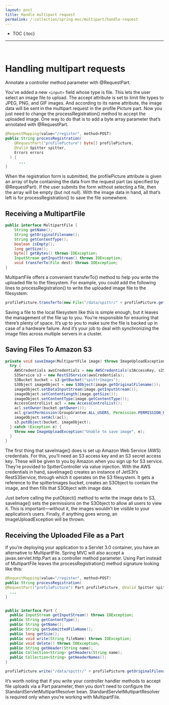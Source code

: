 ```yaml
---
layout: post
title: Handle multipart request
permalink: /:collection/spring-mvc/multipart/handle-request
---
```


- TOC
{:toc}

<hr><br>

# Handling multipart requests

Annotate a controller method parameter with @RequestPart.

You’ve added a new `<input>` field whose type is file. This lets the user select an image file to upload. The accept attribute is set to limit file types to JPEG, PNG, and GIF images. And according to its name attribute, the image data will be sent in the multipart request in the profile Picture part. Now you just need to change the processRegistration() method to accept the uploaded image. One way to do that is to add a byte array parameter that’s annotated with @RequestPart.

```java
@RequestMapping(value="/register", method=POST)
public String processRegistration(
    @RequestPart("profilePicture") byte[] profilePicture,
    @Valid Spitter spitter,
    Errors errors
  ) {
      ...
}
```
When the registration form is submitted, the profilePicture attribute is given an array of byte containing the data from the request part (as specified by @RequestPart). If the user submits the form without selecting a file, then the array will be empty (but not null). With the image data in hand, all that’s left is for processRegistration() to save the file somewhere.

## Receiving a MultipartFile

```java
public interface MultipartFile {
    String getName();
    String getOriginalFilename();
    String getContentType();
    boolean isEmpty();
    long getSize();
    byte[] getBytes() throws IOException;
    InputStream getInputStream() throws IOException;
    void transferTo(File dest) throws IOException;
}
```
MultipartFile offers a convenient transferTo() method to help you write the uploaded file to the filesystem. For example, you could add the following lines to processRegistration() to write the uploaded image file to the filesystem:
```java
profilePicture.transferTo(new File("/data/spittr/" + profilePicture.getOriginalFilename()));
```
Saving a file to the local filesystem like this is simple enough, but it leaves the management of the file up to you. You’re responsible for ensuring that there’s plenty of space. It’s up to you to make sure the file is backed up in case of a hardware failure. And it’s your job to deal with synchronizing the image files across multiple servers in a cluster.

## Saving Files To Amazon S3
```java
private void saveImage(MultipartFile image) throws ImageUploadException {
  try {
    AWSCredentials awsCredentials = new AWSCredentials(s3AccessKey, s2SecretKey);
    S3Service s3 = new RestS3Service(awsCredentials);
    S3Bucket bucket = s3.getBucket("spittrImages");
    S3Object imageObject = new S3Object(image.getOriginalFilename());
    imageObject.setDataInputStream(image.getInputStream());
    imageObject.setContentLength(image.getSize());
    imageObject.setContentType(image.getContentType());
    AccessControlList acl = new AccessControlList();
    acl.setOwner(bucket.getOwner());
    acl.grantPermission(GroupGrantee.ALL_USERS, Permission.PERMISSION_READ);
    imageObject.setAcl(acl);
    s3.putObject(bucket, imageObject);
  } catch (Exception e) {
    throw new ImageUploadException("Unable to save image", e);
  }
}
```
The first thing that saveImage() does is set up Amazon Web Service (AWS) credentials. For this, you’ll need an S3 access key and an S3 secret access key. These will be given to you by Amazon when you sign up for S3 service. They’re provided to SpitterController via value injection. With the AWS credentials in hand, saveImage() creates an instance of JetS3t’s RestS3Service, through which it operates on the S3 filesystem. It gets a reference to the spitterImages bucket, creates an S3Object to contain the image, and then fills that S3Object with image data.

Just before calling the putObject() method to write the image data to S3, saveImage() sets the permissions on the S3Object to allow all users to view it. This is important—without it, the images wouldn’t be visible to your application’s users. Finally, if anything goes wrong, an ImageUploadException will be thrown.

## Receiving the Uploaded File as a Part

If you’re deploying your application to a Servlet 3.0 container, you have an alternative to MultipartFile. Spring MVC will also accept a javax.servlet.http.Part as a controller method parameter. Using Part instead of MultipartFile leaves the processRegistration() method signature looking like this:
```java
@RequestMapping(value="/register", method=POST)
public String processRegistration(
@RequestPart("profilePicture") Part profilePicture, @Valid Spitter spitter, Errors errors) {
  ...
}
```
```java

public interface Part {
  public InputStream getInputStream() throws IOException;
  public String getContentType();
  public String getName();
  public String getSubmittedFileName();
  public long getSize();
  public void write(String fileName) throws IOException;
  public void delete() throws IOException;
  public String getHeader(String name);
  public Collection<String> getHeaders(String name);
  public Collection<String> getHeaderNames();
}

profilePicture.write("/data/spittr/" + profilePicture.getOriginalFilename());
```
It’s worth noting that if you write your controller handler methods to accept file uploads via a Part parameter, then you don’t need to configure the StandardServletMultipartResolver bean. StandardServletMultipartResolver is required only when you’re working with MultipartFile.
